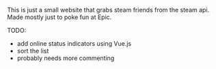 <p>This is just a small website that grabs steam friends from the steam api. Made mostly just to poke fun at Epic.</p>

<p>TODO:</p>
<ul>
    <li>add online status indicators using Vue.js</li>
    <li>sort the list</li>
    <li>probably needs more commenting</li>
</ul>
